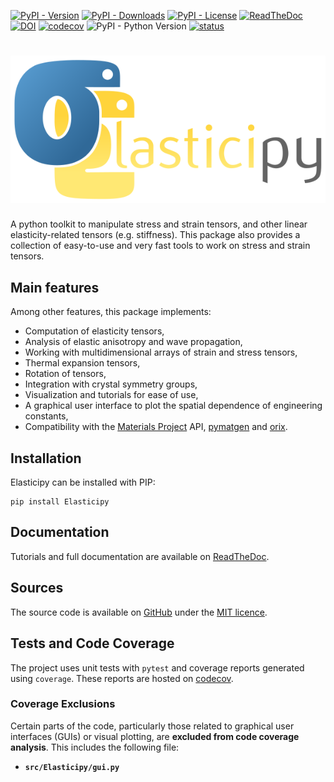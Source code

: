 [![PyPI - Version](https://img.shields.io/pypi/v/Elasticipy?link=https%3A%2F%2Fpypi.org%2Fproject%2FElasticipy%2F)](https://pypi.org/project/elasticipy/)
[![PyPI - Downloads](https://img.shields.io/pypi/dm/Elasticipy?link=https%3A%2F%2Fpypi.org%2Fproject%2FElasticipy%2F)](https://pypistats.org/packages/elasticipy)
[![PyPI - License](https://img.shields.io/pypi/l/Elasticipy)](https://github.com/DorianDepriester/Elasticipy/blob/main/LICENSE)
[![ReadTheDoc](https://readthedocs.org/projects/elasticipy/badge/?version=latest)](https://elasticipy.readthedocs.io/)
[![DOI](https://zenodo.org/badge/876162900.svg)](https://doi.org/10.5281/zenodo.14501849)
[![codecov](https://codecov.io/gh/DorianDepriester/Elasticipy/graph/badge.svg?token=VUZPEUPBH1)](https://codecov.io/gh/DorianDepriester/Elasticipy)
![PyPI - Python Version](https://img.shields.io/pypi/pyversions/Elasticipy)
[![status](https://joss.theoj.org/papers/8cce91b782f17f52e9ee30916cd86ad5/status.svg)](https://joss.theoj.org/papers/8cce91b782f17f52e9ee30916cd86ad5)

# ![Elasticipy](docs/source/logo/logo_text.svg)

A python toolkit to manipulate stress and strain tensors, and other linear elasticity-related tensors (e.g. stiffness). 
This package also provides a collection of easy-to-use and very fast tools to work on stress and strain tensors.

## Main features
Among other features, this package implements:

- Computation of elasticity tensors,
- Analysis of elastic anisotropy and wave propagation,
- Working with multidimensional arrays of strain and stress tensors,
- Thermal expansion tensors,
- Rotation of tensors,
- Integration with crystal symmetry groups,
- Visualization and tutorials for ease of use,
- A graphical user interface to plot the spatial dependence of engineering constants,
- Compatibility with the [Materials Project](https://next-gen.materialsproject.org/) API, [pymatgen](https://pymatgen.org/) and 
[orix](https://orix.readthedocs.io/).

## Installation
Elasticipy can be installed with PIP:
````
pip install Elasticipy
````

## Documentation
Tutorials and full documentation are available on [ReadTheDoc](https://elasticipy.readthedocs.io/).

## Sources
The source code is available on [GitHub](https://github.com/DorianDepriester/Elasticipy) under the [MIT licence](https://github.com/DorianDepriester/Elasticipy/blob/c6c3d441a2d290ab8f4939992d5d753a1ad3bdb0/LICENSE).

## Tests and Code Coverage

The project uses unit tests with `pytest` and coverage reports generated using `coverage`. These reports are hosted on 
[codecov](https://app.codecov.io/gh/DorianDepriester/Elasticipy).

### **Coverage Exclusions**
Certain parts of the code, particularly those related to graphical user interfaces (GUIs) or visual plotting, are 
**excluded from code coverage analysis**. This includes the following file:

- **`src/Elasticipy/gui.py`**
